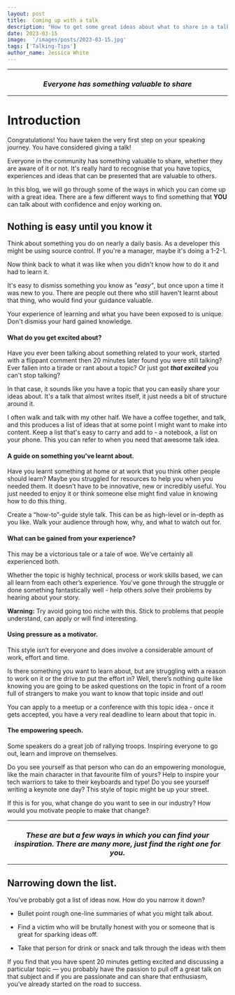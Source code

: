 ```yaml
---
layout: post
title:  Coming up with a talk
description: "How to get some great ideas about what to share in a talk"
date: 2023-03-15
image:  '/images/posts/2023-03-15.jpg'
tags: ['Talking-Tips']
author_name: Jessica White
---
```


----
<center>
<h3 class="quote"><i>Everyone has something valuable to share</i> </h3>
</center>

---

# Introduction

Congratulations! You have taken the very first step on your speaking journey. You have considered giving a talk!

Everyone in the community has something valuable to share, whether they are aware of it or not. It's really hard to recognise that you have topics, experiences and ideas that can be presented that are valuable to others.

In this blog, we will go through some of the ways in which you can come up with a great idea. There are a few different ways to find something that **YOU** can talk about with confidence and enjoy working on.

## Nothing is easy until you know it

Think about something you do on nearly a daily basis. As a developer this might be using source control. If you're a manager, maybe it's doing a 1-2-1.

Now think back to what it was like when you didn't know how to do it and had to learn it.

It's easy to dismiss something you know as _"easy"_, but once upon a time it was new to you. There are people out there who still haven't learnt about that thing, who would find your guidance valuable.

Your experience of learning and what you have been exposed to is unique. Don't dismiss your hard gained knowledge.

####  What do you get excited about?

Have you ever been talking about something related to your work, started with a flippant comment then 20 minutes later found you were still talking? Ever fallen into a tirade or rant about a topic? Or just got **_that excited_** you can't stop talking?

In that case, it sounds like you have a topic that you can easily share your ideas about. It's a talk that almost writes itself, it just needs a bit of structure around it.

I often walk and talk with my other half. We have a coffee together, and talk, and this produces a list of ideas that at some point I might want to make into content. Keep a list that's easy to carry and add to - a notebook, a list on your phone. This you can refer to when you need that awesome talk idea.

#### A guide on something you've learnt about.

Have you learnt something at home or at work that you think other people should learn? Maybe you struggled for resources to help you when you needed them. It doesn’t have to be innovative, new or incredibly useful. You just needed to enjoy it or think someone else might find value in knowing how to do this thing. 

Create a “how-to”-guide style talk. This can be as high-level or in-depth as you like. Walk your audience through how, why, and what to watch out for.

#### What can be gained from your experience?

This may be a victorious tale or a tale of woe. We’ve certainly all experienced both. 

Whether the topic is highly technical, process or work skills based, we can all learn from each other’s experience. You've gone through the struggle or done something fantastically well - help others solve their problems by hearing about your story.

**Warning:** Try avoid going too niche with this. Stick to problems that people understand, can apply or will find interesting.

#### Using pressure as a motivator.

This style isn’t for everyone and does involve a considerable amount of work, effort and time. 

Is there something you want to learn about, but are struggling with a reason to work on it or the drive to put the effort in? Well, there’s nothing quite like knowing you are going to be asked questions on the topic in front of a room full of strangers to make you want to know that topic inside and out!

You can apply to a meetup or a conference with this topic idea - once it gets accepted, you have a very real deadline to learn about that topic in.

#### The empowering speech.

Some speakers do a great job of rallying troops. Inspiring everyone to go out, learn and improve on themselves. 

Do you see yourself as that person who can do an empowering monologue, like the main character in that favourite film of yours? Help to inspire your tech warriors to take to their keyboards and type! Do you see yourself writing a keynote one day? This style of topic might be up your street.

If this is for you, what change do you want to see in our industry? How would you motivate people to make that change?

---
<center>
<h3 class="quote"><i>These are but a few ways in which you can find your inspiration. There are many more, just find the right one for you.</i></h3>
</center>

---


## Narrowing down the list.

You've probably got a list of ideas now. How do you narrow it down?

- Bullet point rough one-line summaries of what you might talk about.

- Find a victim who will be brutally honest with you or someone that is great for sparking ideas off.

- Take that person for drink or snack and talk through the ideas with them

If you find that you have spent 20 minutes getting excited and discussing a particular topic — you probably have the passion to pull off a great talk on that subject and if you are passionate and can share that enthusiasm, you’ve already started on the road to success.